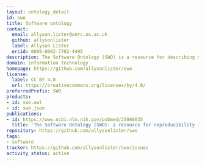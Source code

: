 ```yaml
---
layout: ontology_detail
id: swo
title: Software ontology
contact:
  email: allyson.lister@oerc.ox.ac.uk
  github: allysonlister
  label: Allyson Lister
  orcid: 0000-0002-7702-4495
description: The Software Ontology (SWO) is a resource for describing software tools, their types, tasks, versions, provenance and associated data. It contains detailed information on licensing and formats as well as software applications themselves, mainly (but not limited) to the bioinformatics community.
domain: information technology
homepage: https://github.com/allysonlister/swo
license:
  label: CC BY 4.0
  url: https://creativecommons.org/licenses/by/4.0/
preferredPrefix: SWO
products:
- id: swo.owl
- id: swo.json
publications:
- id: https://www.ncbi.nlm.nih.gov/pubmed/25068035
  title: 'The Software Ontology (SWO): a resource for reproducibility in biomedical data analysis, curation and digital preservation'
repository: https://github.com/allysonlister/swo
tags:
- software
tracker: https://github.com/allysonlister/swo/issues
activity_status: active
---
```

